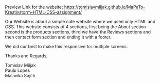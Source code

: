 
Preview Link for the website: https://tomislavmiljak.github.io/MaPaTo-Kreativstorm-HTML-CSS-assignment/

Our Website is about a simple cafe website where we used only HTML and CSS. This website consists of 4 sections, first being the About section
second is the products sections, third we have the Reviews sections and then contact form section and ending it with a footer.


We did our best to make this responsive for multiple screens.


Thanks and Regards, 

Tomislav Miljak<br>
Paulo Lopes<br>
Malavika Sajith
